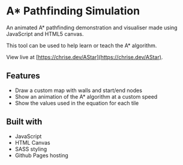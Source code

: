 # A* Pathfinding Simulation
An animated A* pathfinding demonstration and visualiser made using JavaScript and HTML5 canvas.

This tool can be used to help learn or teach the A* algorithm.

View live at [https://chrise.dev/AStar](https://chrise.dev/AStar).

## Features
- Draw a custom map with walls and start/end nodes
- Show an animation of the A* algorithm at a custom speed
- Show the values used in the equation for each tile

## Built with
- JavaScript
- HTML Canvas
- SASS styling
- Github Pages hosting
